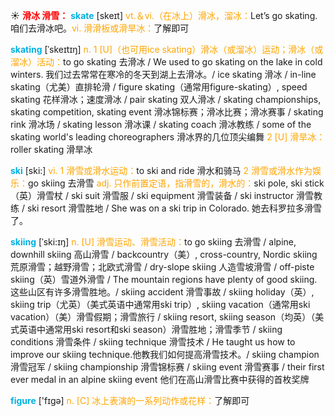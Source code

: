 ☀ <font color="red">**滑冰 滑雪：**</font>
<font color="sky blue">**skate**</font> [skeɪt] 
<font color="orange">vt.＆vi.（在冰上）滑冰，溜冰：</font>Let’s go skating. 咱们去滑冰吧。<font color="orange">vi. 滑滑板或滑旱冰：</font>了解即可
           
<font color="sky blue">**skating**</font> [ˈskeɪtɪŋ]
<font color="orange">n. 1 [U]（也可用ice skating）滑冰（或溜冰）运动；滑冰（或溜冰）活动：</font>to go skating 去滑冰 / We used to go skating on the lake in cold winters. 我们过去常常在寒冷的冬天到湖上去滑冰。/ ice skating 滑冰 / in-line skating（尤美）直排轮滑 / figure skating（通常用figure-skating）, speed skating 花样滑冰；速度滑冰 / pair skating 双人滑冰 / skating championships, skating competition, skating event 滑冰锦标赛；滑冰比赛；滑冰赛事 / skating rink 滑冰场 / skating lesson 滑冰课 / skating coach 滑冰教练 / some of the skating world's leading choreographers 滑冰界的几位顶尖编舞 <font color="orange">2 [U] 滑旱冰：</font>roller skating 滑旱冰

<font color="sky blue">**ski**</font> [ski:] 
<font color="orange">vi. 1 滑雪或滑水运动：</font>to ski and ride 滑水和骑马 <font color="orange">2 滑雪或滑水作为娱乐：</font>go skiing 去滑雪 <font color="orange">adj. 只作前置定语，指滑雪的，滑水的：</font>ski pole, ski stick（英）滑雪杖 / ski suit 滑雪服 / ski equipment 滑雪装备 / ski instructor 滑雪教练 / ski resort 滑雪胜地 / She was on a ski trip in Colorado. 她去科罗拉多滑雪了。
           
<font color="sky blue">**skiing**</font> [ˈski:ɪŋ]
<font color="orange">n. [U] 滑雪运动、滑雪活动：</font>to go skiing 去滑雪 / alpine, downhill skiing 高山滑雪 / backcountry（美）, cross-country, Nordic skiing 荒原滑雪；越野滑雪；北欧式滑雪 / dry-slope skiing 人造雪坡滑雪 / off-piste skiing（英）雪道外滑雪 / The mountain regions have plenty of good skiing. 这些山区有许多滑雪胜地。/ skiing accident 滑雪事故 / skiing holiday（英）, skiing trip（尤英）（美式英语中通常用ski trip）, skiing vacation（通常用ski vacation）（美）滑雪假期；滑雪旅行 / skiing resort, skiing season（均英）（美式英语中通常用ski resort和ski season）滑雪胜地；滑雪季节 / skiing conditions 滑雪条件 / skiing technique 滑雪技术 / He taught us how to improve our skiing technique.他教我们如何提高滑雪技术。/ skiing champion 滑雪冠军 / skiing championship 滑雪锦标赛 / skiing event 滑雪赛事 / their first ever medal in an alpine skiing event 他们在高山滑雪比赛中获得的首枚奖牌

<font color="sky blue">**figure**</font> ['fɪɡə] 
<font color="orange">n. [C] 冰上表演的一系列动作或花样：</font>了解即可


